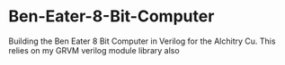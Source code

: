 # Ben-Eater-8-Bit-Computer
Building the Ben Eater 8 Bit Computer in Verilog for the Alchitry Cu. This relies on my GRVM verilog module library also
